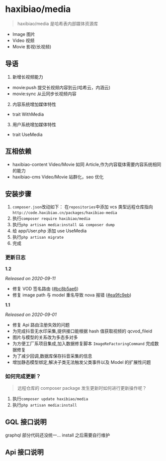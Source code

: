 # haxibiao/media

> haxibiao/media 是哈希表内部媒体资源库

-   Image 图片
-   Video 视频
-   Movie 影视(长视频)

## 导语

1. 新增长视频能力

-   movie:push 提交长视频内容到云(哈希云，内涵云)
-   movie:sync 从云同步长视频内容

2. 内容系统增加媒体特性

-   trait WithMedia

3. 用户系统增加媒体特性

-   trait UseMedia

## 互相依赖

-   haxibiao-content Video/Movie 如同 Article,作为内容载体需要内容系统相同的能力
-   haxibiao-cms Video/Movie 站群化，seo 优化

## 安装步骤

1. `composer.json`改动如下：
   在`repositories`中添加 vcs 类型远程仓库指向
   `http://code.haxibiao.cn/packages/haxibiao-media`
2. 执行`composer require haxibiao/media`
3. 执行`php artisan media:install && composer dump`
4. 给 app/User.php 添加 use UseMedia
5. 执行`php artisan migrate`
6. 完成

### 更新日志

**1.2**

_Released on 2020-09-11_

-   修复 VOD 签名路由 ([#bc8b5ae6](http://code.haxibiao.cn/packages/haxibiao-media/commit/bc8b5ae69ff17885ed1236f8dd53316fc2545c47))
-   修复 image path 与 model 重名导致 nova 报错 ([#ea9fc9eb](http://code.haxibiao.cn/packages/haxibiao-media/commit/ea9fc9eb6aac8fc419b88322496b9da29c8f56a5))

**1.1**

_Released on 2020-09-01_

-   修复 Api 路由注册失效的问题
-   为完成抖音无水印采集,提供接口能根据 hash 值获取视频的 qcvod_fileid
-   图片与模型的关系改为多态多对多
-   为方便工厂系项目集成,加入数据修复脚本 `ImageReFactoringCommand` 完成数据修复
-   为了减少回调,数据库保存抖音采集的信息
-   增加静态模型绑定,解决子类无法触发父类事件以及 Model 的扩展性问题

### 如何完成更新？

> 远程仓库的 composer package 发生更新时如何进行更新操作呢？

1. 执行`composer update haxibiao/media`
2. 执行`php artisan media:install`

## GQL 接口说明

graphql 部分代码还没统一... install 之后需要自行维护

## Api 接口说明
